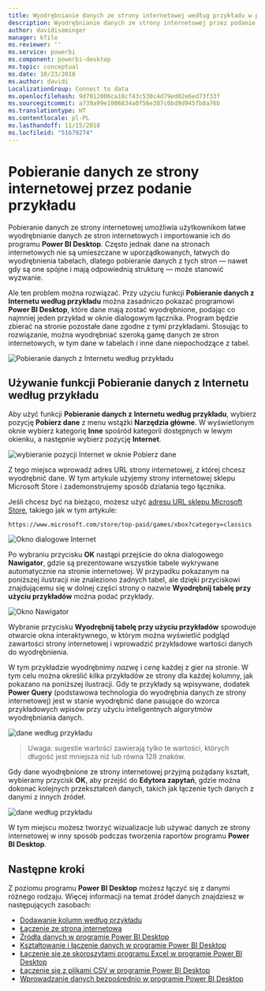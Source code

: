 ```yaml
---
title: Wyodrębnianie danych ze strony internetowej według przykładu w programie Power BI Desktop
description: Wyodrębnianie danych ze strony internetowej przez podanie przykładu danych do ściągnięcia
author: davidiseminger
manager: kfile
ms.reviewer: ''
ms.service: powerbi
ms.component: powerbi-desktop
ms.topic: conceptual
ms.date: 10/23/2018
ms.author: davidi
LocalizationGroup: Connect to data
ms.openlocfilehash: 9d7012006ca18cf43c530c4d79ed02e6ed73f33f
ms.sourcegitcommit: a739a99e1006834a0f56e387c0bd9d945fb8a76b
ms.translationtype: HT
ms.contentlocale: pl-PL
ms.lasthandoff: 11/15/2018
ms.locfileid: "51679274"
---
```

# <a name="get-data-from-a-web-page-by-providing-an-example"></a>Pobieranie danych ze strony internetowej przez podanie przykładu

Pobieranie danych ze strony internetowej umożliwia użytkownikom łatwe wyodrębnianie danych ze stron internetowych i importowanie ich do programu **Power BI Desktop**. Często jednak dane na stronach internetowych nie są umieszczane w uporządkowanych, łatwych do wyodrębnienia tabelach, dlatego pobieranie danych z tych stron — nawet gdy są one spójne i mają odpowiednią strukturę — może stanowić wyzwanie. 

Ale ten problem można rozwiązać. Przy użyciu funkcji **Pobieranie danych z Internetu według przykładu** można zasadniczo pokazać programowi **Power BI Desktop**, które dane mają zostać wyodrębnione, podając co najmniej jeden przykład w oknie dialogowym łącznika. Program będzie zbierać na stronie pozostałe dane zgodne z tymi przykładami. Stosując to rozwiązanie, można wyodrębniać szeroką gamę danych ze stron internetowych, w tym dane w tabelach *i* inne dane niepochodzące z tabel. 

![Pobieranie danych z Internetu według przykładu](media/desktop-connect-to-web-by-example/web-by-example_01.png)



## <a name="using-get-data-from-web-by-example"></a>Używanie funkcji Pobieranie danych z Internetu według przykładu

Aby użyć funkcji **Pobieranie danych z Internetu według przykładu**, wybierz pozycję **Pobierz dane** z menu wstążki **Narzędzia główne**. W wyświetlonym oknie wybierz kategorię **Inne** spośród kategorii dostępnych w lewym okienku, a następnie wybierz pozycję **Internet**.

![wybieranie pozycji Internet w oknie Pobierz dane](media/desktop-connect-to-web-by-example/web-by-example_03.png)

Z tego miejsca wprowadź adres URL strony internetowej, z której chcesz wyodrębnić dane. W tym artykule użyjemy strony internetowej sklepu Microsoft Store i zademonstrujemy sposób działania tego łącznika. 

Jeśli chcesz być na bieżąco, możesz użyć [adresu URL sklepu Microsoft Store](https://www.microsoft.com/store/top-paid/games/xbox?category=classics), takiego jak w tym artykule:

    https://www.microsoft.com/store/top-paid/games/xbox?category=classics

![Okno dialogowe Internet](media/desktop-connect-to-web-by-example/web-by-example_04.png)

Po wybraniu przycisku **OK** nastąpi przejście do okna dialogowego **Nawigator**, gdzie są prezentowane wszystkie tabele wykrywane automatycznie na stronie internetowej. W przypadku pokazanym na poniższej ilustracji nie znaleziono żadnych tabel, ale dzięki przyciskowi znajdującemu się w dolnej części strony o nazwie **Wyodrębnij tabelę przy użyciu przykładów** można podać przykłady.


![Okno Nawigator](media/desktop-connect-to-web-by-example/web-by-example_05.png)

Wybranie przycisku **Wyodrębnij tabelę przy użyciu przykładów** spowoduje otwarcie okna interaktywnego, w którym można wyświetlić podgląd zawartości strony internetowej i wprowadzić przykładowe wartości danych do wyodrębnienia. 

W tym przykładzie wyodrębnimy *nazwę* i *cenę* każdej z gier na stronie. W tym celu można określić kilka przykładów ze strony dla każdej kolumny, jak pokazano na poniższej ilustracji. Gdy te przykłady są wpisywane, dodatek **Power Query** (podstawowa technologia do wyodrębnia danych ze strony internetowej) jest w stanie wyodrębnić dane pasujące do wzorca przykładowych wpisów przy użyciu inteligentnych algorytmów wyodrębniania danych.

![dane według przykładu](media/desktop-connect-to-web-by-example/web-by-example_06.png)

> Uwaga: sugestie wartości zawierają tylko te wartości, których długość jest mniejsza niż lub równa 128 znaków.

Gdy dane wyodrębnione ze strony internetowej przyjmą pożądany kształt, wybieramy przycisk **OK**, aby przejść do **Edytora zapytań**, gdzie można dokonać kolejnych przekształceń danych, takich jak łączenie tych danych z danymi z innych źródeł.

![dane według przykładu](media/desktop-connect-to-web-by-example/web-by-example_07.png)

W tym miejscu możesz tworzyć wizualizacje lub używać danych ze strony internetowej w inny sposób podczas tworzenia raportów programu **Power BI Desktop**.


## <a name="next-steps"></a>Następne kroki
Z poziomu programu **Power BI Desktop** możesz łączyć się z danymi różnego rodzaju. Więcej informacji na temat źródeł danych znajdziesz w następujących zasobach:

* [Dodawanie kolumn według przykładu](desktop-add-column-from-example.md)
* [Łączenie ze stroną internetową](desktop-connect-to-web.md)
* [Źródła danych w programie Power BI Desktop](desktop-data-sources.md)
* [Kształtowanie i łączenie danych w programie Power BI Desktop](desktop-shape-and-combine-data.md)
* [Łączenie się ze skoroszytami programu Excel w programie Power BI Desktop](desktop-connect-excel.md)   
* [Łączenie się z plikami CSV w programie Power BI Desktop](desktop-connect-csv.md)   
* [Wprowadzanie danych bezpośrednio w programie Power BI Desktop](desktop-enter-data-directly-into-desktop.md)   


